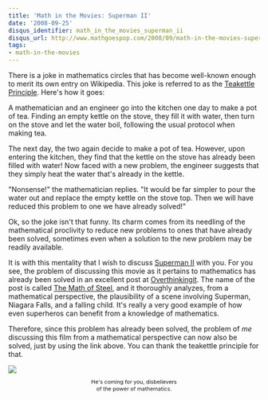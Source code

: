 ```yaml
---
title: 'Math in the Movies: Superman II'
date: '2008-09-25'
disqus_identifier: math_in_the_movies_superman_ii
disqus_url: http://www.mathgoespop.com/2008/09/math-in-the-movies-superman-ii.html
tags:
- math-in-the-movies
---
```

There is a joke in mathematics circles that has become well-known enough to merit its own entry on Wikipedia.  This joke is referred to as the <a href="http://en.wikipedia.org/wiki/Teakettle_principle">Teakettle Principle</a>.  Here's how it goes:

A mathematician and an engineer go into the kitchen one day to make a pot of tea.  Finding an empty kettle on the stove, they fill it with water, then turn on the stove and let the water boil, following the usual protocol when making tea.

The next day, the two again decide to make a pot of tea.  However, upon entering the kitchen, they find that the kettle on the stove has already been filled with water!  Now faced with a new problem, the engineer suggests that they simply heat the water that's already in the kettle.

"Nonsense!" the mathematician replies.  "It would be far simpler to pour the water out and replace the empty kettle on the stove top.  Then we will have reduced this problem to one we have already solved!"

Ok, so the joke isn't that funny.  Its charm comes from its needling of the mathematical proclivity to reduce new problems to ones that have already been solved, sometimes even when a solution to the new problem may be readily available.

It is with this mentality that I wish to discuss <a href="http://www.imdb.com/title/tt0081573/">Superman II</a> with you.  For you see, the problem of discussing this movie as it pertains to mathematics has already been solved in an excellent post at <a href="http://www.overthinkingit.com/">Overthinkingit</a>.  The name of the post is called <a href="http://www.overthinkingit.com/2008/09/19/the-math-of-steel/">The Math of Steel</a>, and it thoroughly analyzes, from a mathematical perspective, the plausibility of a scene involving Superman, Niagara Falls, and a falling child.  It's really a very good example of how even superheros can benefit from a knowledge of mathematics.

Therefore, since this problem has already been solved, the problem of <span style="font-style: italic;">me</span> discussing this film from a mathematical perspective can now also be solved, just by using the link above.  You can thank the teakettle principle for that.

<div style="text-align: center;"><a href="http://3.bp.blogspot.com/_fM0L9abY3bo/SNsz9KsFcfI/AAAAAAAAAGU/5w5m6OfV-To/s1600-h/movie2.jpg"><img style="margin: 0px auto 10px; display: block; text-align: center; cursor: pointer;" src="http://3.bp.blogspot.com/_fM0L9abY3bo/SNsz9KsFcfI/AAAAAAAAAGU/5w5m6OfV-To/s320/movie2.jpg" border="0" /></a><span style="font-size:78%;">He's coming for you, disbelievers<br /></span></div><div style="text-align: center;"><span style="font-size:78%;">of the power of mathematics.</span><br /></div>
